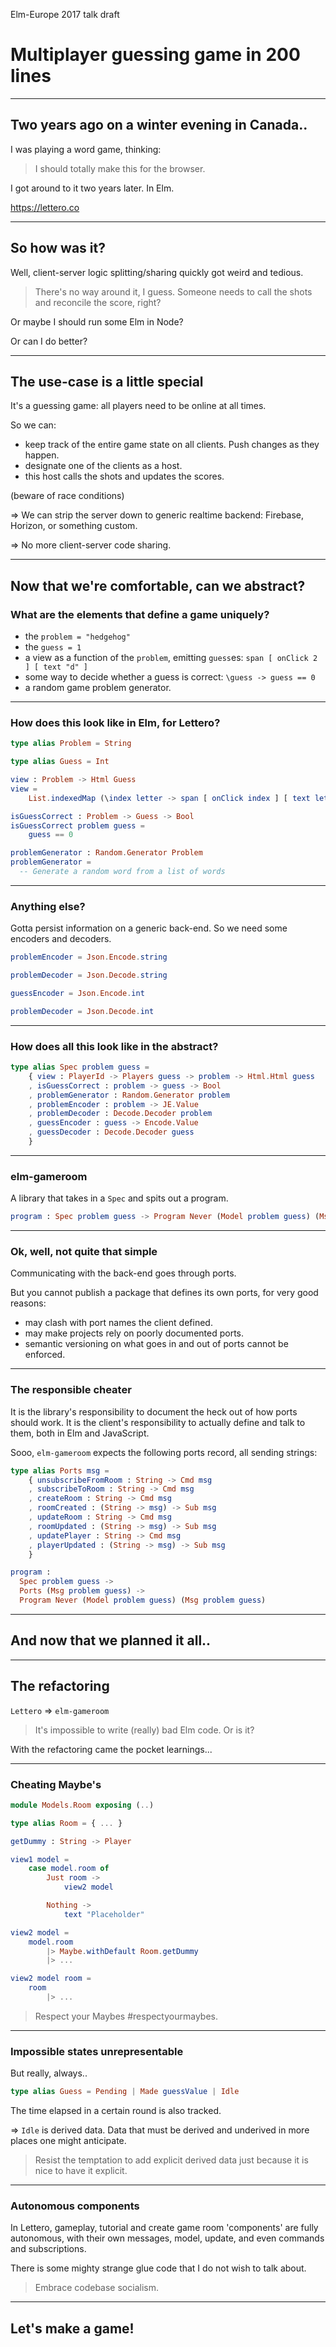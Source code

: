 Elm-Europe 2017 talk draft

# Multiplayer guessing game in 200 lines

---

## Two years ago on a winter evening in Canada..

I was playing a word game, thinking:

> I should totally make this for the browser.

I got around to it two years later. In Elm.

https://lettero.co

---

## So how was it?

Well, client-server logic splitting/sharing quickly got weird and tedious.

> There's no way around it, I guess. Someone needs to call the shots and reconcile the score, right?

Or maybe I should run some Elm in Node?

Or can I do better?

---

## The use-case is a little special

It's a guessing game: all players need to be online at all times.

So we can:
* keep track of the entire game state on all clients. Push changes as they happen.
* designate one of the clients as a host.
* this host calls the shots and updates the scores.

(beware of race conditions)

=> We can strip the server down to generic realtime backend: Firebase, Horizon, or something custom.

=> No more client-server code sharing.

---

## Now that we're comfortable, can we abstract?

### What are the elements that define a game uniquely?

* the `problem = "hedgehog"`
* the `guess = 1`
* a view as a function of the `problem`, emitting `guess`es: `span [ onClick 2 ] [ text "d" ]`
* some way to decide whether a guess is correct:
  `\guess -> guess == 0`
* a random game problem generator.

---

### How does this look like in Elm, for Lettero?

```elm
type alias Problem = String

type alias Guess = Int

view : Problem -> Html Guess
view =
    List.indexedMap (\index letter -> span [ onClick index ] [ text letter ]) letters

isGuessCorrect : Problem -> Guess -> Bool
isGuessCorrect problem guess =
    guess == 0

problemGenerator : Random.Generator Problem
problemGenerator =
  -- Generate a random word from a list of words
```

---

### Anything else?

Gotta persist information on a generic back-end. So we need some encoders and decoders.

```elm
problemEncoder = Json.Encode.string

problemDecoder = Json.Decode.string

guessEncoder = Json.Encode.int

problemDecoder = Json.Decode.int
```

---

### How does all this look like in the abstract?

```elm
type alias Spec problem guess =
    { view : PlayerId -> Players guess -> problem -> Html.Html guess
    , isGuessCorrect : problem -> guess -> Bool
    , problemGenerator : Random.Generator problem
    , problemEncoder : problem -> JE.Value
    , problemDecoder : Decode.Decoder problem
    , guessEncoder : guess -> Encode.Value
    , guessDecoder : Decode.Decoder guess
    }
```

---

### elm-gameroom

A library that takes in a `Spec` and spits out a program.

```elm
program : Spec problem guess -> Program Never (Model problem guess) (Msg problem guess)
```

---

### Ok, well, not quite that simple

Communicating with the back-end goes through ports.

But you cannot publish a package that defines its own ports, for very good reasons:
* may clash with port names the client defined.
* may make projects rely on poorly documented ports.
* semantic versioning on what goes in and out of ports cannot be enforced.

---

### The responsible cheater

It is the library's responsibility to document the heck out of how ports should work. It is the client's responsibility to actually define and talk to them, both in Elm and JavaScript.

Sooo, `elm-gameroom` expects the following ports record, all sending strings:

```elm
type alias Ports msg =
    { unsubscribeFromRoom : String -> Cmd msg
    , subscribeToRoom : String -> Cmd msg
    , createRoom : String -> Cmd msg
    , roomCreated : (String -> msg) -> Sub msg
    , updateRoom : String -> Cmd msg
    , roomUpdated : (String -> msg) -> Sub msg
    , updatePlayer : String -> Cmd msg
    , playerUpdated : (String -> msg) -> Sub msg
    }

program :
  Spec problem guess ->
  Ports (Msg problem guess) ->
  Program Never (Model problem guess) (Msg problem guess)
```

---

## And now that we planned it all..

---

## The refactoring

`Lettero` => `elm-gameroom`

> It's impossible to write (really) bad Elm code. Or is it?

With the refactoring came the pocket learnings...

---

### Cheating Maybe's

```elm
module Models.Room exposing (..)

type alias Room = { ... }

getDummy : String -> Player
```

```elm
view1 model =
    case model.room of
        Just room ->
            view2 model

        Nothing ->
            text "Placeholder"

view2 model =
    model.room
        |> Maybe.withDefault Room.getDummy
        |> ...
```

```elm
view2 model room =
    room
        |> ...
```

> Respect your Maybes #respectyourmaybes.

---

### Impossible states unrepresentable

But really, always..

```elm
type alias Guess = Pending | Made guessValue | Idle
```

The time elapsed in a certain round is also tracked.

=> `Idle` is derived data. Data that must be derived and underived in more places one might anticipate.

> Resist the temptation to add explicit derived data just because it is nice to have it explicit.

---

### Autonomous components

In Lettero, gameplay, tutorial and create game room 'components' are fully autonomous, with their own messages, model, update, and even commands and subscriptions.

There is some mighty strange glue code that I do not wish to talk about.

> Embrace codebase socialism.

---

## Let's make a game!
